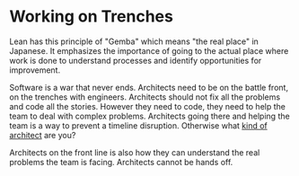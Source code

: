 # Working on Trenches

Lean has this principle of "Gemba" which means "the real place" in Japanese. It emphasizes the importance of going to the actual place where work is done to understand processes and identify opportunities for improvement.

Software is a war that never ends. Architects need to be on the battle front, on the trenches with engineers. Architects should not fix all the problems and code all the stories. However they need to code, they need to help the team to deal with complex problems. Architects going there and helping the team is a way to prevent a timeline disruption. Otherwise what [kind of architect](https://diego-pacheco.blogspot.com/2021/02/architects-as-gatekeepers.html) are you?

Architects on the front line is also how they can understand the real problems the team is facing. Architects cannot be hands off.